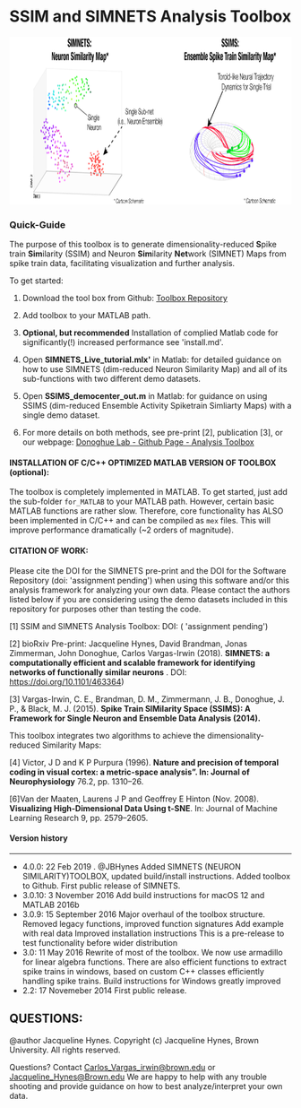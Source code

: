 
# SSIM and SIMNETS Analysis Toolbox

<p align="center"> <img src="images/SIMILARITY MAPS_schematics-03.png" alt="Fig 1. SIMNETS" class="inline" width="800" height="300"/>  </p>

### Quick-Guide ####
The purpose of this toolbox is to generate dimensionality-reduced **S**pike train **Sim**ilarity (SSIM) and Neuron **Sim**ilarity **Net**work (SIMNET) Maps from spike train data, facilitating visualization and further analysis. 

To get started: 
1. Download the tool box from Github: [Toolbox Repository](https://github.com/DonoghueLab/SSIM-and-SIMNETS-Analysis-Toolbox) 

2. Add toolbox to your MATLAB path.

3. **Optional, but recommended** Installation of complied Matlab code for significantly(!) increased performance see 'install.md'. 

4. Open **SIMNETS_Live_tutorial.mlx'** in Matlab: for detailed guidance on how to use SIMNETS (dim-reduced Neuron Similarity Map) and all of its sub-functions with two different demo datasets. 

5. Open **SSIMS_democenter_out.m** in Matlab: for guidance on using SSIMS (dim-reduced Ensemble Activity Spiketrain Simliarty Maps) with a single demo dataset.  

6. For more details on both methods, see pre-print [2], publication [3], or our webpage: [Donoghue Lab - Github Page - Analysis Toolbox](https://donoghuelab.github.io/SSIM-and-SIMNETS-Analysis-Toolbox/) 



#### INSTALLATION OF C/C++ OPTIMIZED MATLAB VERSION OF TOOLBOX (optional): ####
The toolbox is completely implemented in MATLAB. To get started, just add the sub-folder `for_MATLAB` to your MATLAB path. However, certain basic MATLAB functions are rather slow. Therefore, core functionality has ALSO been implemented in C/C++ and can be compiled as `mex` files. This will improve performance dramatically (~2 orders of magnitude). 

#### CITATION OF WORK: ####
Please cite the DOI for the SIMNETS pre-print and the DOI for the Software Repository (doi: 'assignment pending') when using this software and/or this analysis framework for analyzing your own data. Please contact the authors listed below if you are considering using the demo datasets included in this repository for purposes other than testing the code. 

[1] SSIM and SIMNETS Analysis Toolbox: DOI: ( 'assignment pending')  

[2] bioRxiv Pre-print: Jacqueline Hynes, David Brandman,  Jonas Zimmerman, John Donoghue, Carlos Vargas-Irwin (2018). **SIMNETS: a computationally efficient and scalable framework for identifying networks of functionally similar neurons** . DOI: https://doi.org/10.1101/463364) 

[3] Vargas-Irwin, C. E., Brandman, D. M., Zimmermann, J. B., Donoghue, J. P., & Black, M. J. (2015).  **Spike Train SIMilarity Space (SSIMS): A Framework for Single Neuron and Ensemble Data Analysis (2014).** 

This toolbox integrates two algorithms to achieve the dimensionality-reduced Similarity Maps:

[4] Victor, J D and K P Purpura (1996). **Nature and precision of temporal coding in visual cortex: a metric-space analysis”. In: Journal of Neurophysiology** 76.2, pp. 1310–26.

[6]Van der Maaten, Laurens J P and Geoffrey E Hinton (Nov. 2008). **Visualizing High-Dimensional Data Using t-SNE**. In: Journal of Machine Learning Research 9, pp. 2579–2605.

#### Version history ####
------------------------

*   4.0.0:  22 Feb 2019 . @JBHynes
  Added SIMNETS (NEURON SIMILARITY)TOOLBOX, updated build/install instructions. Added toolbox to Github. First public release of SIMNETS. 
*   3.0.10: 3 November 2016
  Add build instructions for macOS 12 and MATLAB 2016b
*   3.0.9:  15 September 2016
  Major overhaul of the toolbox structure.
  Removed legacy functions, improved function signatures
  Add example with real data
  Improved installation instructions
  This is a pre-release to test functionality before wider distribution
*   3.0:    11 May 2016
	Rewrite of most of the toolbox. We now use armadillo for linear algebra functions.
	There are also efficient functions to extract spike trains in windows, based
	on custom C++ classes efficiently handling spike trains.
	Build instructions for Windows greatly improved
*   2.2:    17 Novemeber 2014
    First public release.



## QUESTIONS: 
@author Jacqueline Hynes. Copyright (c) Jacqueline Hynes, Brown University. All rights reserved.

Questions? Contact <Carlos_Vargas_irwin@brown.edu> or <Jacqueline_Hynes@Brown.edu>
We are happy to help with any trouble shooting and provide guidance on how to best analyze/interpret your own data.
